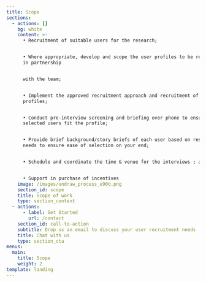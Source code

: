 ```yaml
---
title: Scope
sections:
  - actions: []
    bg: white
    content: >-
      • Recruitment of suitable users for the research;


      • Where appropriate, develop and scope the user profiles to be recruited,
      in partnership


      with the team;


      • Implement the approved recruitment approach and recruitment of user
      profiles;


      • Conduct pre-interview screening and briefing over phone to ensure
      selected users fit the profile;


      • Provide brief background/story briefs of each user based on research
      needs to ensure ease of selection on your end;


      • Schedule and coordinate the time & venue for the interviews ; and


      • Support in purchase of incentives
    image: /images/undraw_process_e90d.png
    section_id: scope
    title: Scope of work
    type: section_content
  - actions:
      - label: Get Started
        url: /contact
    section_id: call-to-action
    subtitle: Drop us an email to discuss your user recruitment needs
    title: Chat with us
    type: section_cta
menus:
  main:
    title: Scope
    weight: 2
template: landing
---
```


